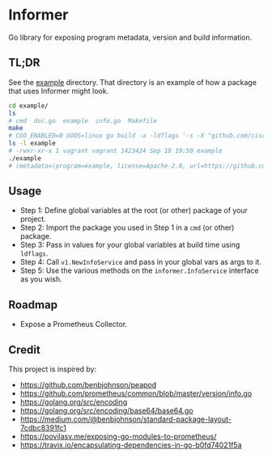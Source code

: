 # Informer
Go library for exposing program metadata, version and build information.

## TL;DR

See the [example](./example) directory. That directory is an example of how a package that uses Informer might look.

```bash
cd example/
ls
# cmd  doc.go  example  info.go  Makefile
make
# CGO_ENABLED=0 GOOS=linux go build -a -ldflags '-s -X "github.com/cisco-cx/informer/example.Program=example" -X "github.com/cisco-cx/informer/example.License=Apache-2.0" -X "github.com/cisco-cx/informer/example.URL=https://github.com/cisco-cx/informer/example" -X "github.com/cisco-cx/informer/example.BuildUser=vagrant" -X "github.com/cisco-cx/informer/example.BuildDate=2019-09-18T19:50:30+0000" -X "github.com/cisco-cx/informer/example.Version=f2211ec" -X "github.com/cisco-cx/informer/example.Revision=f2211ec" -X "github.com/cisco-cx/informer/example.Branch=master"' ./cmd/example
ls -l example
# -rwxr-xr-x 1 vagrant vagrant 1423424 Sep 18 19:50 example
./example
# (metadata=(program=example, license=Apache-2.0, url=https://github.com/cisco-cx/informer/example), versionInfo=(version=f2211ec, branch=master, revision=f2211ec), buildInfo=(go=go1.12.7, user=vagrant, date=2019-09-18T19:50:30+0000))
```

## Usage

* Step 1: Define global variables at the root (or other) package of your project.
* Step 2: Import the package you used in Step 1 in a `cmd` (or other) package.
* Step 3: Pass in values for your global variables at build time using `ldflags`.
* Step 4: Call `v1.NewInfoService` and pass in your global vars as args to it.
* Step 5: Use the various methods on the `informer.InfoService` interface as you wish.

## Roadmap

* Expose a Prometheus Collector.

## Credit

This project is inspired by:

- https://github.com/benbjohnson/peapod
- https://github.com/prometheus/common/blob/master/version/info.go
- https://golang.org/src/encoding
- https://golang.org/src/encoding/base64/base64.go
- https://medium.com/@benbjohnson/standard-package-layout-7cdbc8391fc1
- https://povilasv.me/exposing-go-modules-to-prometheus/
- https://travix.io/encapsulating-dependencies-in-go-b0fd74021f5a
